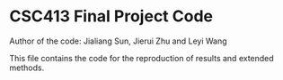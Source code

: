 # CSC413 Final Project Code 

Author of the code: Jialiang Sun, Jierui Zhu and Leyi Wang

This file contains the code for the reproduction of results and extended methods. 

